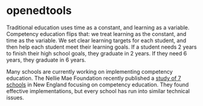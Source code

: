 openedtools
===========

Traditional education uses time as a constant, and learning as a variable.  Competency education flips that: we treat learning as the constant, and time as the variable.  We set clear learning targets for each student, and then help each student meet their learning goals.  If a student needs 2 years to finish their high school goals, they graduate in 2 years.  If they need 6 years, they graduate in 6 years.

Many schools are currently working on implementing competency education.  The Nellie Mae Foundation recently published a <a href="http://www.nmefoundation.org/global/featured-research/homepage/making-mastery-work-a-close-up-view-of-competency">study of 7 schools</a> in New England focusing on competency education.  They found effective implementations, but every school has run into similar technical issues.
